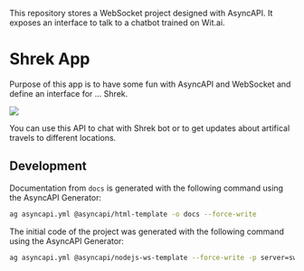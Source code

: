 This repository stores a WebSocket project designed with AsyncAPI. It exposes an interface to talk to a chatbot trained on Wit.ai.

# Shrek App

Purpose of this app is to have some fun with AsyncAPI and WebSocket and define an interface for ... Shrek.

![](https://media.giphy.com/media/10Ug6rDDuG3YoU/giphy-downsized.gif)

You can use this API to chat with Shrek bot or to get updates about artifical travels to different locations.

## Development

Documentation from `docs` is generated with the following command using the AsyncAPI Generator:
```bash
ag asyncapi.yml @asyncapi/html-template -o docs --force-write 
```

The initial code of the project was generated with the following command using the AsyncAPI Generator:
```bash
ag asyncapi.yml @asyncapi/nodejs-ws-template --force-write -p server=swamp
```